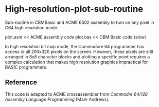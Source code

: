 High-resolution-plot-sub-routine
================================

Sub-routine in CBMBasic and ACME 6502 assembly to turn on any pixel in C64 high resolution mode.

plot.asm << ACME assembly code
plot.bas << CBM Basic code (slow)

In high resolution bit map mode, the Commodore 64 programmer has access to all 200x320 pixels on the screen. 
However, these pixels are still arranged in 8x8 character blocks and plotting a specific point requires a complex
calculation that makes high resolution graphics impractical for BASIC programmers.

Reference
---------
This code is adapted to ACME crossassembler from *Commodre 64/128 Assembly Language Programming* (Mark Andrews).
